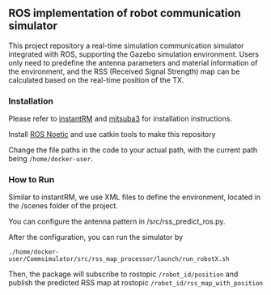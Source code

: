 ## ROS implementation of robot communication simulator

This project repository a real-time simulation communication simulator integrated with ROS, supporting the Gazebo simulation environment. Users only need to predefine the antenna parameters and material information of the environment, and the RSS (Received Signal Strength) map can be calculated based on the real-time position of the TX.

### Installation

Please refer to [instantRM](https://github.com/NVlabs/instant-rm) and [mitsuba3](https://github.com/mitsuba-renderer/mitsuba3) for installation instructions.

Install [ROS Noetic](https://www.ros.org/) and use catkin tools to make this repository

Change the file paths in the code to your actual path, with the current path being `/home/docker-user`.

### How to Run

Similar to instantRM, we use XML files to define the environment, located in the /scenes folder of the project.

You can configure the antenna pattern in /src/rss_predict_ros.py. 

After the configuration, you can run the simulator by

`./home/docker-user/Commsimulator/src/rss_map_processor/launch/run_robotX.sh`

Then, the package will subscribe to rostopic `/robot_id/position` and publish the predicted RSS map at rostopic `/robot_id/rss_map_with_position`

